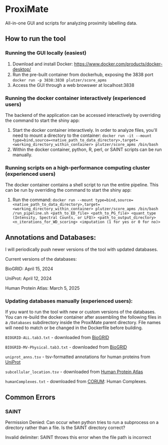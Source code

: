# ProxiMate
All-in-one GUI and scripts for analyzing proximity labelling data.

## How to run the tool
### Running the GUI locally (easiest)
1. Download and install Docker: https://www.docker.com/products/docker-desktop/
2. Run the pre-built container from dockerhub, exposing the 3838 port
    `docker run -p 3838:3838 plutzer/score_apms`
3. Access the GUI through a web browswer at localhost:3838

### Running the docker container interactively (experienced users)
The backend of the application can be accessed interactively by overriding the command to start the shiny app:
1. Start the docker container interactively. In order to analyze files, you'll need to mount a directory to the container:
    `docker run -it --mount type=bind,source=<native_path_to_data_directory>,target=<working_directory_within_container> plutzer/score_apms /bin/bash`
2. Within the docker container, python, R, perl, or SAINT scripts can be run manually.

### Running scripts on a high-performance computing cluster (experienced users)
The docker container contains a shell script to run the entire pipeline. This can be run by overriding the command to start the shiny app:
1. Run the command:
       `docker run --mount type=bind,source=<native_path_to_data_directory>,target=<working_directory_within_container> plutzer/score_apms /bin/bash /run_pipeline.sh <path_to_ED_file> <path_to_PG_file> <quant_type (Intensity, Spectral Counts, or LFQ)> <path_to_output_directory> <n_iterations_for_WD_scoring> <imputation (1 for yes or 0 for no)>`

## Annotations and Databases:
I will periodically push newer versions of the tool with updated databases. 

Current versions of the databases:

BioGRID: April 15, 2024

UniProt: April 12, 2024

Human Protein Atlas: March 5, 2025



### Updating databases manually (experienced users):
If you want to run the tool with new or custom versions of the databases. You can re-build the docker container after assembling the following files in a `/Databases` subdirectory inside the ProxiMate parent directory. File names will need to match or be changed in the Dockerfile before building.


`BIOGRID-ALL.tab3.txt` - downloaded from [BioGRID](https://downloads.thebiogrid.org/BioGRID)

`BIOGRID-MV-Physical.tab3.txt` - downloaded from [BioGRID](https://downloads.thebiogrid.org/BioGRID)

`uniprot_anns.tsv` - tsv-formatted annotations for human proteins from [UniProt](https://www.uniprot.org/uniprotkb?query=%28proteome%3AUP000005640%29&facets=reviewed%3Atrue)

`subcellular_location.tsv` - downloaded from [Human Protein Atlas](https://www.proteinatlas.org/humanproteome/subcellular/data#locations)

`humanComplexes.txt` - downloaded from [CORUM](https://mips.helmholtz-muenchen.de/corum/download): Human Complexes.




## Common Errors

### SAINT
Permission Denied:
    Can occur when python tries to run a subprocess on a directory rather than a file. Is the SAINT directory correct?

Invalid delimiter:
    SAINT throws this error when the file path is incorrect
